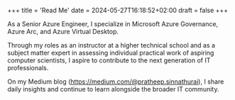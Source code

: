 +++
title = 'Read Me'
date = 2024-05-27T16:18:52+02:00
draft = false
+++

As a Senior Azure Engineer, I specialize in Microsoft Azure Governance, Azure Arc, and Azure Virtual Desktop. 

Through my roles as an instructor at a higher technical school and as a subject matter expert in assessing individual practical work of aspiring computer scientists, I aspire to contribute to the next generation of IT professionals. 

On my Medium blog (https://medium.com/@pratheep.sinnathurai), I share daily insights and continue to learn alongside the broader IT community.